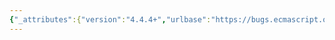 ```yaml
---
{"_attributes":{"version":"4.4.4+","urlbase":"https://bugs.ecmascript.org/","maintainer":"dherman@mozilla.com"},"bug":{"bug_id":1649,"creation_ts":"2013-07-31 02:24:00 -0700","short_desc":"13.5.1.1: Empty step in PrototypeMethodDefinitions","delta_ts":"2013-08-23 08:23:46 -0700","product":"Draft for 6th Edition","component":"editorial issue","version":"Rev 16: July 15, 2013 Draft","rep_platform":"All","op_sys":"All","bug_status":"RESOLVED","resolution":"FIXED","priority":"Normal","bug_severity":"normal","everconfirmed":true,"reporter":{"uid":"andrebargull","name":"André Bargull"},"assigned_to":{"uid":"allen","name":"Allen Wirfs-Brock"},"long_desc":[{"commentid":4623,"comment_count":0,"who":{"uid":"andrebargull","name":"André Bargull"},"bug_when":"2013-07-31 02:24:56 -0700","thetext":"Step 5 of PrototypeMethodDefinitions for \"ClassElementList : ClassElementList  ClassElement\" is empty."},{"commentid":4711,"comment_count":1,"who":{"uid":"allen","name":"Allen Wirfs-Brock"},"bug_when":"2013-08-01 18:42:52 -0700","thetext":"fixed in rev17 editor's draft"},{"commentid":5203,"comment_count":2,"who":{"uid":"allen","name":"Allen Wirfs-Brock"},"bug_when":"2013-08-23 08:23:46 -0700","thetext":"fixed in rev17, August 23, 2013 draft"}]}}
---
```

